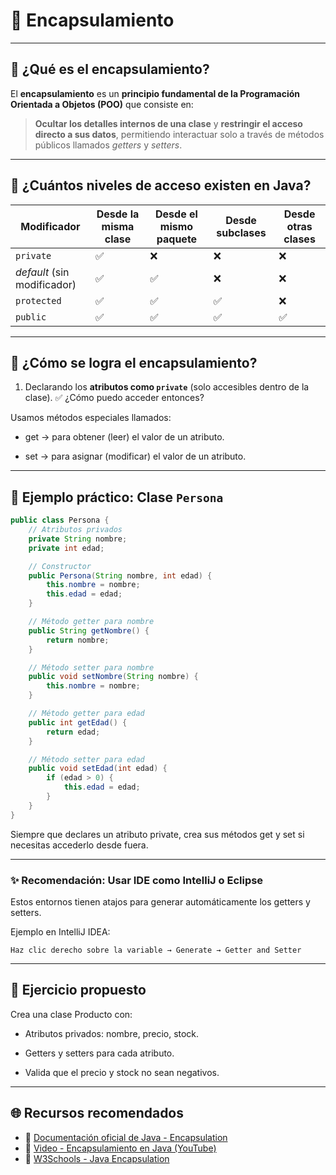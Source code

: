 # 🔐 Encapsulamiento 

---

## 🧠 ¿Qué es el encapsulamiento?

El **encapsulamiento** es un **principio fundamental de la Programación Orientada a Objetos (POO)** que consiste en:

> **Ocultar los detalles internos de una clase** y **restringir el acceso directo a sus datos**, permitiendo interactuar solo a través de métodos públicos llamados *getters* y *setters*.

---
## 🧠 ¿Cuántos niveles de acceso existen en Java?

| Modificador | Desde la misma clase | Desde el mismo paquete | Desde subclases | Desde otras clases |
|-------------|----------------------|-------------------------|------------------|---------------------|
| `private`   | ✅                   | ❌                      | ❌               | ❌                  |
| *default* (sin modificador) | ✅ | ✅                      | ❌               | ❌                  |
| `protected` | ✅                   | ✅                      | ✅               | ❌                  |
| `public`    | ✅                   | ✅                      | ✅               | ✅                  |

---
## 🧰 ¿Cómo se logra el encapsulamiento?

1. Declarando los **atributos como `private`** (solo accesibles dentro de la clase).
   ✅ ¿Cómo puedo acceder entonces?

Usamos métodos especiales llamados:

- get → para obtener (leer) el valor de un atributo.

- set → para asignar (modificar) el valor de un atributo.

---

## 🧪 Ejemplo práctico: Clase `Persona`

```java
public class Persona {
    // Atributos privados
    private String nombre;
    private int edad;

    // Constructor
    public Persona(String nombre, int edad) {
        this.nombre = nombre;
        this.edad = edad;
    }

    // Método getter para nombre
    public String getNombre() {
        return nombre;
    }

    // Método setter para nombre
    public void setNombre(String nombre) {
        this.nombre = nombre;
    }

    // Método getter para edad
    public int getEdad() {
        return edad;
    }

    // Método setter para edad
    public void setEdad(int edad) {
        if (edad > 0) {
            this.edad = edad;
        }
    }
}
```

Siempre que declares un atributo private, crea sus métodos get y set si necesitas accederlo desde fuera.

---
### ✨ Recomendación: Usar IDE como IntelliJ o Eclipse

Estos entornos tienen atajos para generar automáticamente los getters y setters.

Ejemplo en IntelliJ IDEA:

    Haz clic derecho sobre la variable → Generate → Getter and Setter

----
## 🎯 Ejercicio propuesto

Crea una clase Producto con:

- Atributos privados: nombre, precio, stock.

-  Getters y setters para cada atributo.

 -   Valida que el precio y stock no sean negativos.

---
## 🌐 Recursos recomendados

- 📘 [Documentación oficial de Java - Encapsulation](https://docs.oracle.com/javase/tutorial/java/javaOO/accesscontrol.html)
- 🎥 [Video - Encapsulamiento en Java (YouTube)](https://www.youtube.com/watch?v=CVMeUqDK6DI)
- 🧠 [W3Schools - Java Encapsulation](https://www.w3schools.com/java/java_encapsulation.asp)
